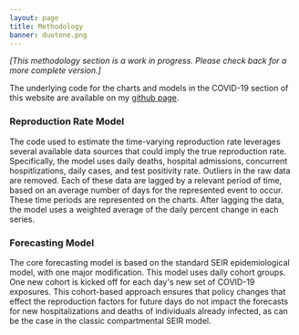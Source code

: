 ```yaml
---
layout: page
title: Methodology
banner: duotone.png
---
```

*[This methodology section is a work in progress. Please check back for a more complete version.]*

The underlying code for the charts and models in the COVID-19 section of this website are available on my [github page](https://github.com/donnellymjd/coronita).

<h3>Reproduction Rate Model</h3>
The code used to estimate the time-varying reproduction rate leverages several available data sources that could imply the true reproduction rate. Specifically, the model uses daily deaths, hospital admissions, concurrent hospitlizations, daily cases, and test positivity rate. Outliers in the raw data are removed. Each of these data are lagged by a relevant period of time, based on an average number of days for the represented event to occur. These time periods are represented on the charts. After lagging the data, the model uses a weighted average of the daily percent change in each series. 

<h3>Forecasting Model</h3>
The core forecasting model is based on the standard SEIR epidemiological model, with one major modification. This model uses daily cohort groups. One new cohort is kicked off for each day's new set of COVID-19 exposures. This cohort-based approach ensures that policy changes that effect the reproduction factors for future days do not impact the forecasts for new hospitalizations and deaths of individuals already infected, as can be the case in the classic compartmental SEIR model. 

